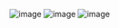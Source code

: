 ![image](https://user-images.githubusercontent.com/120945994/209459948-5f613813-8b16-427d-a263-83ab47e0b936.png)
![image](https://user-images.githubusercontent.com/120945994/209459963-703c2882-9fff-48ac-8445-2cff902a86a7.png)
![image](https://user-images.githubusercontent.com/120945994/209459971-a3a38a0a-66be-43e7-acb3-607256930d00.png)

